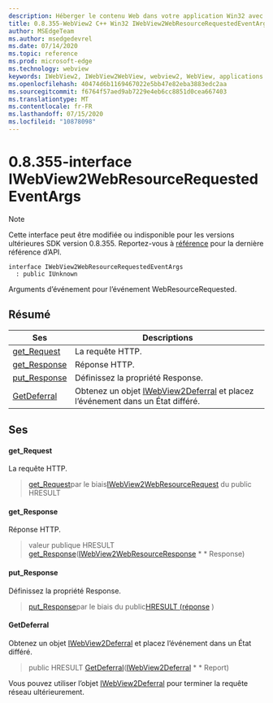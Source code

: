 ```yaml
---
description: Héberger le contenu Web dans votre application Win32 avec le contrôle Microsoft Edge WebView2
title: 0.8.355-WebView2 C++ Win32 IWebView2WebResourceRequestedEventArgs
author: MSEdgeTeam
ms.author: msedgedevrel
ms.date: 07/14/2020
ms.topic: reference
ms.prod: microsoft-edge
ms.technology: webview
keywords: IWebView2, IWebView2WebView, webview2, WebView, applications Win32, Win32, Edge
ms.openlocfilehash: 40474d6b1169467022e5bb47e82eba3883edc2aa
ms.sourcegitcommit: f6764f57aed9ab7229e4eb6cc8851d0cea667403
ms.translationtype: MT
ms.contentlocale: fr-FR
ms.lasthandoff: 07/15/2020
ms.locfileid: "10878098"
---
```

# 0.8.355-interface IWebView2WebResourceRequestedEventArgs 

> [!NOTE]
> Cette interface peut être modifiée ou indisponible pour les versions ultérieures SDK version 0.8.355. Reportez-vous à [référence](../../../webview2-api-reference.md) pour la dernière référence d’API.

```
interface IWebView2WebResourceRequestedEventArgs
  : public IUnknown
```

Arguments d’événement pour l’événement WebResourceRequested.

## Résumé

 Ses                        | Descriptions
--------------------------------|---------------------------------------------
[get_Request](#get_request) | La requête HTTP.
[get_Response](#get_response) | Réponse HTTP.
[put_Response](#put_response) | Définissez la propriété Response.
[GetDeferral](#getdeferral) | Obtenez un objet [IWebView2Deferral](IWebView2Deferral.md) et placez l’événement dans un État différé.

## Ses

#### get_Request 

La requête HTTP.

> [get_Request](#get_request)par le biais[IWebView2WebResourceRequest](IWebView2WebResourceRequest.md) du public HRESULT

#### get_Response 

Réponse HTTP.

> valeur publique HRESULT [get_Response](#get_response)([IWebView2WebResourceResponse](IWebView2WebResourceResponse.md) * * Response)

#### put_Response 

Définissez la propriété Response.

> [put_Response](#put_response)par le biais du public[HRESULT (réponse](IWebView2WebResourceResponse.md) )

#### GetDeferral 

Obtenez un objet [IWebView2Deferral](IWebView2Deferral.md) et placez l’événement dans un État différé.

> public HRESULT [GetDeferral](#getdeferral)([IWebView2Deferral](IWebView2Deferral.md) * * Report)

Vous pouvez utiliser l’objet [IWebView2Deferral](IWebView2Deferral.md) pour terminer la requête réseau ultérieurement.

